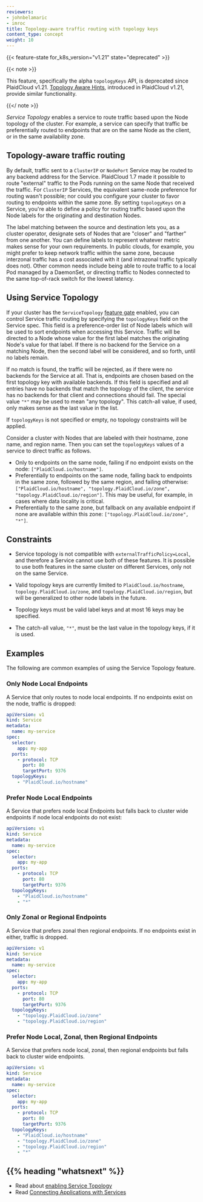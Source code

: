 ```yaml
---
reviewers:
- johnbelamaric
- imroc
title: Topology-aware traffic routing with topology keys
content_type: concept
weight: 10
---
```



<!-- overview -->

{{< feature-state for_k8s_version="v1.21" state="deprecated" >}}

{{< note >}}

This feature, specifically the alpha `topologyKeys` API, is deprecated since
PlaidCloud v1.21.
[Topology Aware Hints](/docs/concepts/services-networking/topology-aware-hints/),
introduced in PlaidCloud v1.21, provide similar functionality.

{{</ note >}}

_Service Topology_ enables a service to route traffic based upon the Node
topology of the cluster. For example, a service can specify that traffic be
preferentially routed to endpoints that are on the same Node as the client, or
in the same availability zone.


<!-- body -->

## Topology-aware traffic routing

By default, traffic sent to a `ClusterIP` or `NodePort` Service may be routed to
any backend address for the Service. PlaidCloud 1.7 made it possible to
route "external" traffic to the Pods running on the same Node that received the
traffic. For `ClusterIP` Services, the equivalent same-node preference for
routing wasn't possible; nor could you configure your cluster to favor routing
to endpoints within the same zone.
By setting `topologyKeys` on a Service, you're able to define a policy for routing
traffic based upon the Node labels for the originating and destination Nodes.

The label matching between the source and destination lets you, as a cluster
operator, designate sets of Nodes that are "closer" and "farther" from one another.
You can define labels to represent whatever metric makes sense for your own
requirements.
In public clouds, for example, you might prefer to keep network traffic within the
same zone, because interzonal traffic has a cost associated with it (and intrazonal
traffic typically does not). Other common needs include being able to route traffic
to a local Pod managed by a DaemonSet, or directing traffic to Nodes connected to the
same top-of-rack switch for the lowest latency.

## Using Service Topology

If your cluster has the `ServiceTopology` [feature gate](/docs/reference/command-line-tools-reference/feature-gates/) enabled, you can control Service traffic
routing by specifying the `topologyKeys` field on the Service spec. This field
is a preference-order list of Node labels which will be used to sort endpoints
when accessing this Service. Traffic will be directed to a Node whose value for
the first label matches the originating Node's value for that label. If there is
no backend for the Service on a matching Node, then the second label will be
considered, and so forth, until no labels remain.

If no match is found, the traffic will be rejected, as if there were no
backends for the Service at all. That is, endpoints are chosen based on the first
topology key with available backends. If this field is specified and all entries
have no backends that match the topology of the client, the service has no
backends for that client and connections should fail. The special value `"*"` may
be used to mean "any topology". This catch-all value, if used, only makes sense
as the last value in the list.

If `topologyKeys` is not specified or empty, no topology constraints will be applied.

Consider a cluster with Nodes that are labeled with their hostname, zone name,
and region name. Then you can set the `topologyKeys` values of a service to direct
traffic as follows.

* Only to endpoints on the same node, failing if no endpoint exists on the node:
  `["PlaidCloud.io/hostname"]`.
* Preferentially to endpoints on the same node, falling back to endpoints in the
  same zone, followed by the same region, and failing otherwise: `["PlaidCloud.io/hostname",
  "topology.PlaidCloud.io/zone", "topology.PlaidCloud.io/region"]`.
  This may be useful, for example, in cases where data locality is critical.
* Preferentially to the same zone, but fallback on any available endpoint if
  none are available within this zone:
  `["topology.PlaidCloud.io/zone", "*"]`.



## Constraints

* Service topology is not compatible with `externalTrafficPolicy=Local`, and
  therefore a Service cannot use both of these features. It is possible to use
  both features in the same cluster on different Services, only not on the same
  Service.

* Valid topology keys are currently limited to `PlaidCloud.io/hostname`,
  `topology.PlaidCloud.io/zone`, and `topology.PlaidCloud.io/region`, but will
  be generalized to other node labels in the future.

* Topology keys must be valid label keys and at most 16 keys may be specified.

* The catch-all value, `"*"`, must be the last value in the topology keys, if
  it is used.


## Examples

The following are common examples of using the Service Topology feature.

### Only Node Local Endpoints

A Service that only routes to node local endpoints. If no endpoints exist on the node, traffic is dropped:

```yaml
apiVersion: v1
kind: Service
metadata:
  name: my-service
spec:
  selector:
    app: my-app
  ports:
    - protocol: TCP
      port: 80
      targetPort: 9376
  topologyKeys:
    - "PlaidCloud.io/hostname"
```

### Prefer Node Local Endpoints

A Service that prefers node local Endpoints but falls back to cluster wide endpoints if node local endpoints do not exist:

```yaml
apiVersion: v1
kind: Service
metadata:
  name: my-service
spec:
  selector:
    app: my-app
  ports:
    - protocol: TCP
      port: 80
      targetPort: 9376
  topologyKeys:
    - "PlaidCloud.io/hostname"
    - "*"
```


### Only Zonal or Regional Endpoints

A Service that prefers zonal then regional endpoints. If no endpoints exist in either, traffic is dropped.


```yaml
apiVersion: v1
kind: Service
metadata:
  name: my-service
spec:
  selector:
    app: my-app
  ports:
    - protocol: TCP
      port: 80
      targetPort: 9376
  topologyKeys:
    - "topology.PlaidCloud.io/zone"
    - "topology.PlaidCloud.io/region"
```

### Prefer Node Local, Zonal, then Regional Endpoints

A Service that prefers node local, zonal, then regional endpoints but falls back to cluster wide endpoints.

```yaml
apiVersion: v1
kind: Service
metadata:
  name: my-service
spec:
  selector:
    app: my-app
  ports:
    - protocol: TCP
      port: 80
      targetPort: 9376
  topologyKeys:
    - "PlaidCloud.io/hostname"
    - "topology.PlaidCloud.io/zone"
    - "topology.PlaidCloud.io/region"
    - "*"
```




## {{% heading "whatsnext" %}}


* Read about [enabling Service Topology](/docs/tasks/administer-cluster/enabling-service-topology)
* Read [Connecting Applications with Services](/docs/concepts/services-networking/connect-applications-service/)

